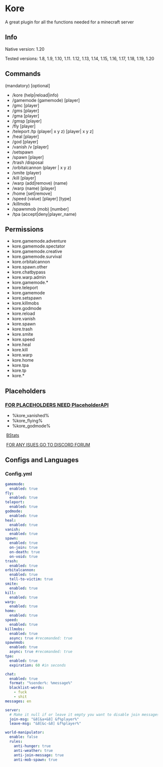# Kore

A great plugin for all the functions needed for a minecraft server

## Info

Native version: 1.20

Tested versions: 1.8, 1.9, 1.10, 1.11. 1.12, 1.13, 1.14, 1.15, 1.16, 1.17, 1.18, 1.19, 1.20

## Commands

(mandatory) [optional]

- /kore (help|reload|info)
- /gamemode (gamemode) [player]
- /gmc [player]
- /gms [player]
- /gma [player]
- /gmsp [player]
- /fly [player]
- /teleport /tp (player| x y z) [player| x y z]
- /heal [player]
- /god [player]
- /vanish /v [player]
- /setspawn
- /spawn [player]
- /trash /disposal
- /orbitalcannon (player | x y z)
- /smite (player)
- /kill [player]
- /warp (add|remove) (name)
- /warp (name) [player]
- /home [set|remove]
- /speed (value) [player] [type]
- /killmobs
- /spawnmob (mob) [number]
- /tpa (accept|deny|player_name)

## Permissions

- kore.gamemode.adventure
- kore.gamemode.spectator
- kore.gamemode.creative
- kore.gamemode.survival
- kore.orbitalcannon
- kore.spawn.other
- kore.chatbypass
- kore.warp.admin
- kore.gamemode.*
- kore.teleport
- kore.gamemode
- kore.setspawn
- kore.killmobs
- kore.godmode
- kore.reload
- kore.vanish
- kore.spawn
- kore.trash
- kore.smite
- kore.speed
- kore.heal
- kore.kill
- kore.warp
- kore.home
- kore.tpa
- kore.tp
- kore.*

## Placeholders

### [FOR PLACEHOLDERS NEED PlaceholderAPI](https://www.spigotmc.org/resources/placeholderapi.6245/)

- %kore_vanished%
- %kore_flying%
- %kore_godmode%

​
[BStats](https://bstats.org/plugin/bukkit/Kore/18653)

​
[FOR ANY ISUES GO TO DISCORD FORUM](https://discord.gg/sR5QTmHQ2U)

## Configs and Languages

### Config.yml

```yaml
gamemode:
  enabled: true
fly:
  enabled: true
teleport:
  enabled: true
godmode:
  enabled: true
heal:
  enabled: true
vanish:
  enabled: true
spawn:
  enabled: true
  on-join: true
  on-death: true
  on-void: true
trash:
  enabled: true
orbitalcannon:
  enabled: true
  tell-to-victim: true
smite:
  enabled: true
kill:
  enabled: true
warp:
  enabled: true
home:
  enabled: true
speed:
  enabled: true
killmobs:
  enabled: true
  async: true #recomanded: true
spawnmob:
  enabled: true
  async: true #recomanded: true
tpa:
  enabled: true
  expiration: 60 #in seconds

chat:
  enabled: true
  format: "%sender%: %message%"
  blacklist-words:
    - fuck
    - shit
messages: en

server:
  # Make it null if or leave it empty you want to disable join messages
  join-msg: "&8[&a+&8] &f%player%"
  leave-msg: "&8[&c-&8] &f%player%"

world-manipulator:
  enable: false
  rules:
    anti-hunger: true
    anti-weather: true
    anti-join-message: true
    anti-mob-spawn: true
```
